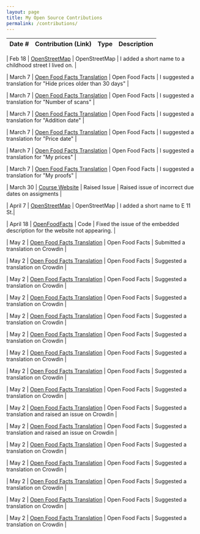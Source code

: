 ```yaml
---
layout: page
title: My Open Source Contributions
permalink: /contributions/
---
```


<!--
Type of the contribution should be "Wikipedia edit", "OpenStreet Map feature", "Documentation", "Course website", "Blog",
"Browser Add-on", etc.

The description should include a brief summary of what you did.

The link should bring us to a public page that shows your contribution. 

Replace the first row with your own contribution. 

-->





| Date #       | Contribution (Link)  | Type  | Description |
|---|:---|:---|:---|

| Feb 18  | [OpenStreetMap](https://www.openstreetmap.org/user/Josckar/history#map=18/40.63638/-73.89667) | OpenStreetMap | I added a short name to a childhood street I lived on. |

| March 7 | [Open Food Facts Translation](https://crowdin.com/editor/openfoodfacts/3544/en-es?view=comfortable&filter=basic&value=0#247820)  | Open Food Facts | I suggested a translation for "Hide prices older than 30 days" |

| March 7 | [Open Food Facts Translation](https://crowdin.com/editor/openfoodfacts/3544/en-es?view=comfortable&filter=basic&value=0#247822)  | Open Food Facts | I suggested a translation for "Number of scans" |

| March 7 | [Open Food Facts Translation](https://crowdin.com/editor/openfoodfacts/3544/en-es?view=comfortable&filter=basic&value=0#247828)  | Open Food Facts | I suggested a translation for "Addition date" |

| March 7 | [Open Food Facts Translation](https://crowdin.com/editor/openfoodfacts/3544/en-es?view=comfortable&filter=basic&value=0#247830)  | Open Food Facts | I suggested a translation for "Price date" |

| March 7 | [Open Food Facts Translation](https://crowdin.com/editor/openfoodfacts/3544/en-es?view=comfortable&filter=basic&value=0#246940)  | Open Food Facts | I suggested a translation for "My prices" |

| March 7 | [Open Food Facts Translation](https://crowdin.com/editor/openfoodfacts/3544/en-es?view=comfortable&filter=basic&value=0#246948)  | Open Food Facts | I suggested a translation for "My proofs" |

| March 30 | [Course Website](https://github.com/joannakl/ossd/issues/107#event-12548067897) | Raised Issue | Raised issue of incorrect due dates on assigments |

|  April 7   | [OpenStreetMap](https://www.openstreetmap.org/changeset/149711586#map=19/40.72512/-73.97387)  | OpenStreetMap    | I added a short name to E 11 St.|

|  April 18  | [OpenFoodFacts](https://github.com/openfoodfacts/openfoodfacts-server/pull/10143#issuecomment-2063429653)  |  Code  | Fixed the issue of the embedded description for the website not appearing. |

| May 2 | [Open Food Facts Translation](https://crowdin.com/editor/openfoodfacts/2865/en-es?view=comfortable&filter=basic&value=0#q=216029) | Open Food Facts | Submitted a translation on Crowdin | 

| May 2 | [Open Food Facts Translation](https://crowdin.com/editor/openfoodfacts/2891/en-es?view=comfortable#217159) | Open Food Facts | Suggested a translation on Crowdin | 

| May 2 | [Open Food Facts Translation](https://crowdin.com/editor/openfoodfacts/2891/en-es?view=comfortable#217213) | Open Food Facts | Suggested a translation on Crowdin | 

| May 2 | [Open Food Facts Translation](https://crowdin.com/editor/openfoodfacts/2891/en-es?view=comfortable#217219) | Open Food Facts | Suggested a translation on Crowdin | 

| May 2 | [Open Food Facts Translation](https://crowdin.com/editor/openfoodfacts/2891/en-es?view=comfortable#217239) | Open Food Facts | Suggested a translation on Crowdin | 

| May 2 | [Open Food Facts Translation](https://crowdin.com/editor/openfoodfacts/2891/en-es?view=comfortable&filter=basic&value=0#217243) | Open Food Facts | Suggested a translation on Crowdin | 

| May 2 | [Open Food Facts Translation](https://crowdin.com/editor/openfoodfacts/2891/en-es?view=comfortable#217259) | Open Food Facts | Suggested a translation on Crowdin | 

| May 2 | [Open Food Facts Translation](https://crowdin.com/editor/openfoodfacts/2891/en-es?view=comfortable#217287) | Open Food Facts | Suggested a translation on Crowdin | 

| May 2 | [Open Food Facts Translation](https://crowdin.com/editor/openfoodfacts/2891/en-es?view=comfortable#217289) | Open Food Facts | Suggested a translation on Crowdin | 

| May 2 | [Open Food Facts Translation](https://crowdin.com/editor/openfoodfacts/2891/en-es?view=comfortable#217291) | Open Food Facts | Suggested a translation and raised an issue on Crowdin | 

| May 2 | [Open Food Facts Translation](https://crowdin.com/editor/openfoodfacts/2891/en-es?view=comfortable&filter=basic&value=0#217293) | Open Food Facts | Suggested a translation and raised an issue on Crowdin | 

| May 2 | [Open Food Facts Translation](https://crowdin.com/editor/openfoodfacts/2891/en-es?view=comfortable#217295) | Open Food Facts | Suggested a translation on Crowdin | 

| May 2 | [Open Food Facts Translation](https://crowdin.com/editor/openfoodfacts/2891/en-es?view=comfortable#217297) | Open Food Facts | Suggested a translation on Crowdin | 

| May 2 | [Open Food Facts Translation](https://crowdin.com/editor/openfoodfacts/2891/en-es?view=comfortable&filter=basic&value=0#21731[\d ) | Open Food Facts | Suggested a translation on Crowdin | 

| May 2 | [Open Food Facts Translation](https://crowdin.com/editor/openfoodfacts/2891/en-es?view=comfortable#217313) | Open Food Facts | Suggested a translation on Crowdin | 

| May 2 | [Open Food Facts Translation](https://crowdin.com/editor/openfoodfacts/2891/en-es?view=comfortable#217319) | Open Food Facts | Suggested a translation on Crowdin | 
